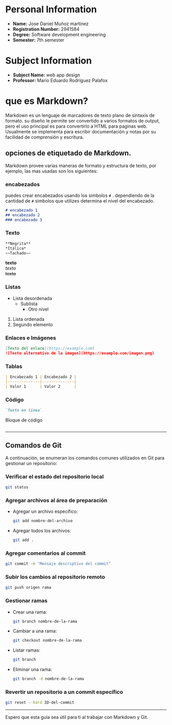 
# Personal Information
- **Name:** Jose Daniel Muñoz martinez
- **Registration Number:** 2941584
- **Degree:** Software development engineering 
- **Semester:** 7th semester

# Subject Information
- **Subject Name:** web app design
- **Professor:** Mario Eduardo Rodríguez Palafox

# que es Markdown?
Markdown es un lenguaje de marcadores de texto plano de sintaxis de formato. su diseño le permite ser convertido a varios formatos de output, pero el uso principal es para convertirlo a HTML para paginas web. Usualmente se implementa para escribir documentación y notas por su facilidad de comprensión y escritura.

## opciones de etiquetado de Markdown.

Markdown provee varias maneras de formato y estructura de texto, por ejemplo, las mas usadas son los siguientes:

### encabezados
puedes crear encabezados usando los simbolos `#` . dependiendo de la cantidad de `#` simbolos que utilizes determina el nivel del encabezado.
```markdown
# encabezado 1
## encabezado 2
### encabezado 3
```
### Texto
```markdown
**Negrita**  
*Itálica*  
~~Tachado~~
```
**texto**  
*texto*  
~~texto~~

### Listas
- Lista desordenada
  - Sublista
    - Otro nivel

1. Lista ordenada
2. Segundo elemento

### Enlaces e Imágenes
```markdown
[Texto del enlace](https://example.com)
![Texto alternativo de la imagen](https://example.com/imagen.png)
```

### Tablas
```markdown
| Encabezado 1 | Encabezado 2 |
|--------------|--------------|
| Valor 1      | Valor 2      |
```

### Código
```markdown
`Texto en línea`

```
Bloque de código
```
```

---

## Comandos de Git

A continuación, se enumeran los comandos comunes utilizados en Git para gestionar un repositorio:

### Verificar el estado del repositorio local
```bash
git status
```

### Agregar archivos al área de preparación
- Agregar un archivo específico:
  ```bash
  git add nombre-del-archivo
  ```
- Agregar todos los archivos:
  ```bash
  git add .
  ```

### Agregar comentarios al commit
```bash
git commit -m "Mensaje descriptivo del commit"
```

### Subir los cambios al repositorio remoto
```bash
git push origen rama
```

### Gestionar ramas
- Crear una rama:
  ```bash
  git branch nombre-de-la-rama
  ```
- Cambiar a una rama:
  ```bash
  git checkout nombre-de-la-rama
  ```
- Listar ramas:
  ```bash
  git branch
  ```
- Eliminar una rama:
  ```bash
  git branch -d nombre-de-la-rama
  ```

### Revertir un repositorio a un commit específico
```bash
git reset --hard ID-del-commit
```

---

Espero que esta guía sea útil para ti al trabajar con Markdown y Git.
